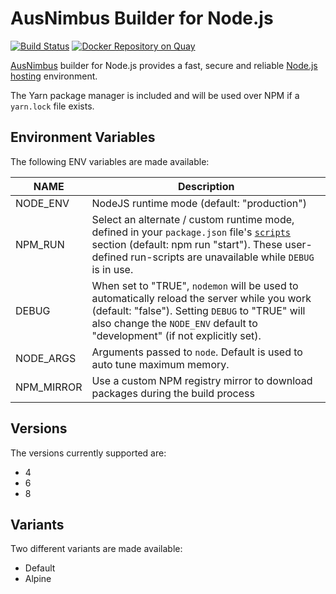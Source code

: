 # AusNimbus Builder for Node.js

[![Build Status](https://travis-ci.org/ausnimbus/s2i-nodejs.svg?branch=master)](https://travis-ci.org/ausnimbus/s2i-nodejs)
[![Docker Repository on Quay](https://quay.io/repository/ausnimbus/s2i-nodejs/status "Docker Repository on Quay")](https://quay.io/repository/ausnimbus/s2i-nodejs)

[AusNimbus](https://www.ausnimbus.com.au/) builder for Node.js provides a fast, secure and reliable [Node.js hosting](https://www.ausnimbus.com.au/languages/nodejs-hosting/) environment.

The Yarn package manager is included and will be used over NPM if a `yarn.lock` file exists.

## Environment Variables

The following ENV variables are made available:

NAME        | Description
------------|-------------
NODE_ENV    | NodeJS runtime mode (default: "production")
NPM_RUN     | Select an alternate / custom runtime mode, defined in your `package.json` file's [`scripts`](https://docs.npmjs.com/misc/scripts) section (default: npm run "start"). These user-defined run-scripts are unavailable while `DEBUG` is in use.
DEBUG       | When set to "TRUE", `nodemon` will be used to automatically reload the server while you work (default: "false"). Setting `DEBUG` to "TRUE" will also change the `NODE_ENV` default to "development" (if not explicitly set).
NODE_ARGS   | Arguments passed to `node`. Default is used to auto tune maximum memory.
NPM_MIRROR  | Use a custom NPM registry mirror to download packages during the build process

## Versions

The versions currently supported are:

- 4
- 6
- 8

## Variants

Two different variants are made available:

- Default
- Alpine

